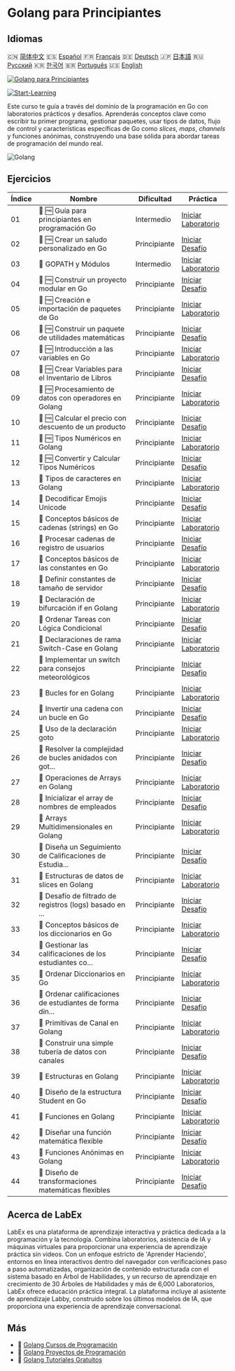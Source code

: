 # Golang para Principiantes

## Idiomas

🇨🇳 [简体中文](README_zh.md) 🇪🇸 [Español](README_es.md) 🇫🇷 [Français](README_fr.md) 🇩🇪 [Deutsch](README_de.md) 🇯🇵 [日本語](README_ja.md) 🇷🇺 [Русский](README_ru.md) 🇰🇷 [한국어](README_ko.md) 🇧🇷 [Português](README_pt.md) 🇺🇸 [English](README.md) 

[![Golang para Principiantes](https://cover-creator.labex.io/golang-for-beginners.png?lang=es)](https://labex.io/es/courses/golang-for-beginners)

[![Start-Learning](https://img.shields.io/badge/Start-Learning-whitesmoke?style=for-the-badge)](https://labex.io/es/courses/golang-for-beginners)

Este curso te guía a través del dominio de la programación en Go con laboratorios prácticos y desafíos. Aprenderás conceptos clave como escribir tu primer programa, gestionar paquetes, usar tipos de datos, flujo de control y características específicas de Go como *slices*, *maps*, *channels* y funciones anónimas, construyendo una base sólida para abordar tareas de programación del mundo real.

![Golang](https://img.shields.io/badge/Golang-whitesmoke?style=for-the-badge&logo=golang)


## Ejercicios

|   Índice | Nombre                                                    | Dificultad   | Práctica                                                                                                                           |
|----------|-----------------------------------------------------------|--------------|------------------------------------------------------------------------------------------------------------------------------------|
|       01 | 📖 🆓 Guía para principiantes en programación Go          | Intermedio   | <a target='_blank' href='https://labex.io/es/tutorials/go-beginner-s-guide-to-go-programming-149062'>Iniciar Laboratorio</a>       |
|       02 | 🎯 🆓 Crear un saludo personalizado en Go                 | Principiante | <a target='_blank' href='https://labex.io/es/tutorials/go-craft-a-personalized-go-greeting-435633'>Iniciar Desafío</a>             |
|       03 | 📖  GOPATH y Módulos                                      | Intermedio   | <a target='_blank' href='https://labex.io/es/tutorials/go-gopath-and-module-149063'>Iniciar Laboratorio</a>                        |
|       04 | 🎯 🆓 Construir un proyecto modular en Go                 | Principiante | <a target='_blank' href='https://labex.io/es/tutorials/go-build-a-modular-go-project-435640'>Iniciar Desafío</a>                   |
|       05 | 📖 🆓 Creación e importación de paquetes de Go            | Principiante | <a target='_blank' href='https://labex.io/es/tutorials/go-creating-and-importing-go-packages-149064'>Iniciar Laboratorio</a>       |
|       06 | 🎯 🆓 Construir un paquete de utilidades matemáticas      | Principiante | <a target='_blank' href='https://labex.io/es/tutorials/go-build-a-math-utility-package-435676'>Iniciar Desafío</a>                 |
|       07 | 📖 🆓 Introducción a las variables en Go                  | Principiante | <a target='_blank' href='https://labex.io/es/tutorials/go-introduction-to-go-variables-149065'>Iniciar Laboratorio</a>             |
|       08 | 🎯 🆓 Crear Variables para el Inventario de Libros        | Principiante | <a target='_blank' href='https://labex.io/es/tutorials/go-craft-book-inventory-variables-435684'>Iniciar Desafío</a>               |
|       09 | 📖 🆓 Procesamiento de datos con operadores en Golang     | Principiante | <a target='_blank' href='https://labex.io/es/tutorials/go-data-processing-with-operators-in-golang-149066'>Iniciar Laboratorio</a> |
|       10 | 🎯 🆓 Calcular el precio con descuento de un producto     | Principiante | <a target='_blank' href='https://labex.io/es/tutorials/calculate-product-discount-price-435694'>Iniciar Desafío</a>                |
|       11 | 📖 🆓 Tipos Numéricos en Golang                           | Principiante | <a target='_blank' href='https://labex.io/es/tutorials/go-numerical-types-in-golang-149067'>Iniciar Laboratorio</a>                |
|       12 | 🎯 🆓 Convertir y Calcular Tipos Numéricos                | Principiante | <a target='_blank' href='https://labex.io/es/tutorials/convert-and-calculate-numeric-types-435824'>Iniciar Desafío</a>             |
|       13 | 📖  Tipos de caracteres en Golang                         | Principiante | <a target='_blank' href='https://labex.io/es/tutorials/go-character-types-in-golang-149068'>Iniciar Laboratorio</a>                |
|       14 | 🎯  Decodificar Emojis Unicode                            | Principiante | <a target='_blank' href='https://labex.io/es/tutorials/go-decode-unicode-emojis-435852'>Iniciar Desafío</a>                        |
|       15 | 📖  Conceptos básicos de cadenas (strings) en Go          | Principiante | <a target='_blank' href='https://labex.io/es/tutorials/go-go-string-fundamentals-149069'>Iniciar Laboratorio</a>                   |
|       16 | 🎯  Procesar cadenas de registro de usuarios              | Principiante | <a target='_blank' href='https://labex.io/es/tutorials/go-process-user-registration-strings-436083'>Iniciar Desafío</a>            |
|       17 | 📖  Conceptos básicos de las constantes en Go             | Principiante | <a target='_blank' href='https://labex.io/es/tutorials/go-go-constants-fundamentals-149070'>Iniciar Laboratorio</a>                |
|       18 | 🎯  Definir constantes de tamaño de servidor              | Principiante | <a target='_blank' href='https://labex.io/es/tutorials/go-define-server-size-constants-436400'>Iniciar Desafío</a>                 |
|       19 | 📖  Declaración de bifurcación if en Golang               | Principiante | <a target='_blank' href='https://labex.io/es/tutorials/go-if-branch-statement-in-golang-149071'>Iniciar Laboratorio</a>            |
|       20 | 🎯  Ordenar Tareas con Lógica Condicional                 | Principiante | <a target='_blank' href='https://labex.io/es/tutorials/go-sort-tasks-with-conditional-logic-436418'>Iniciar Desafío</a>            |
|       21 | 📖  Declaraciones de rama Switch-Case en Golang           | Principiante | <a target='_blank' href='https://labex.io/es/tutorials/go-switch-case-branch-statements-in-golang-149072'>Iniciar Laboratorio</a>  |
|       22 | 🎯  Implementar un switch para consejos meteorológicos    | Principiante | <a target='_blank' href='https://labex.io/es/tutorials/go-implement-weather-advice-switch-436449'>Iniciar Desafío</a>              |
|       23 | 📖  Bucles for en Golang                                  | Principiante | <a target='_blank' href='https://labex.io/es/tutorials/go-for-loops-in-golang-149073'>Iniciar Laboratorio</a>                      |
|       24 | 🎯  Invertir una cadena con un bucle en Go                | Principiante | <a target='_blank' href='https://labex.io/es/tutorials/go-reverse-string-with-go-loop-436520'>Iniciar Desafío</a>                  |
|       25 | 📖  Uso de la declaración goto                            | Principiante | <a target='_blank' href='https://labex.io/es/tutorials/go-goto-statement-usage-149074'>Iniciar Laboratorio</a>                     |
|       26 | 🎯  Resolver la complejidad de bucles anidados con got... | Principiante | <a target='_blank' href='https://labex.io/es/tutorials/go-solve-nested-loop-complexity-with-goto-436529'>Iniciar Desafío</a>       |
|       27 | 📖  Operaciones de Arrays en Golang                       | Principiante | <a target='_blank' href='https://labex.io/es/tutorials/go-array-operations-in-golang-149075'>Iniciar Laboratorio</a>               |
|       28 | 🎯  Inicializar el array de nombres de empleados          | Principiante | <a target='_blank' href='https://labex.io/es/tutorials/go-initialize-employee-names-array-436643'>Iniciar Desafío</a>              |
|       29 | 📖  Arrays Multidimensionales en Golang                   | Principiante | <a target='_blank' href='https://labex.io/es/tutorials/go-multidimensional-arrays-in-golang-149076'>Iniciar Laboratorio</a>        |
|       30 | 🎯  Diseña un Seguimiento de Calificaciones de Estudia... | Principiante | <a target='_blank' href='https://labex.io/es/tutorials/go-design-a-student-grade-tracker-436649'>Iniciar Desafío</a>               |
|       31 | 📖  Estructuras de datos de slices en Golang              | Principiante | <a target='_blank' href='https://labex.io/es/tutorials/go-golang-slice-data-structures-149077'>Iniciar Laboratorio</a>             |
|       32 | 🎯  Desafío de filtrado de registros (logs) basado en ... | Principiante | <a target='_blank' href='https://labex.io/es/tutorials/go-slice-log-filter-challenge-436686'>Iniciar Desafío</a>                   |
|       33 | 📖  Conceptos básicos de los diccionarios en Go           | Principiante | <a target='_blank' href='https://labex.io/es/tutorials/go-go-dictionary-fundamentals-149080'>Iniciar Laboratorio</a>               |
|       34 | 🎯  Gestionar las calificaciones de los estudiantes co... | Principiante | <a target='_blank' href='https://labex.io/es/tutorials/go-manage-student-grades-with-go-maps-436735'>Iniciar Desafío</a>           |
|       35 | 📖  Ordenar Diccionarios en Go                            | Principiante | <a target='_blank' href='https://labex.io/es/tutorials/go-sorting-go-dictionaries-149095'>Iniciar Laboratorio</a>                  |
|       36 | 🎯  Ordenar calificaciones de estudiantes de forma din... | Principiante | <a target='_blank' href='https://labex.io/es/tutorials/go-sort-student-grades-dynamically-437203'>Iniciar Desafío</a>              |
|       37 | 📖  Primitivas de Canal en Golang                         | Principiante | <a target='_blank' href='https://labex.io/es/tutorials/go-channel-primitives-in-golang-149096'>Iniciar Laboratorio</a>             |
|       38 | 🎯  Construir una simple tubería de datos con canales     | Principiante | <a target='_blank' href='https://labex.io/es/tutorials/go-build-a-simple-channel-data-pipeline-437199'>Iniciar Desafío</a>         |
|       39 | 📖  Estructuras en Golang                                 | Principiante | <a target='_blank' href='https://labex.io/es/tutorials/go-structures-in-golang-149097'>Iniciar Laboratorio</a>                     |
|       40 | 🎯  Diseño de la estructura Student en Go                 | Principiante | <a target='_blank' href='https://labex.io/es/tutorials/go-design-student-struct-in-go-437202'>Iniciar Desafío</a>                  |
|       41 | 📖  Funciones en Golang                                   | Principiante | <a target='_blank' href='https://labex.io/es/tutorials/go-functions-in-golang-149098'>Iniciar Laboratorio</a>                      |
|       42 | 🎯  Diseñar una función matemática flexible               | Principiante | <a target='_blank' href='https://labex.io/es/tutorials/go-design-flexible-math-function-437200'>Iniciar Desafío</a>                |
|       43 | 📖  Funciones Anónimas en Golang                          | Principiante | <a target='_blank' href='https://labex.io/es/tutorials/go-anonymous-functions-in-golang-149099'>Iniciar Laboratorio</a>            |
|       44 | 🎯  Diseño de transformaciones matemáticas flexibles      | Principiante | <a target='_blank' href='https://labex.io/es/tutorials/go-design-flexible-math-transformations-437201'>Iniciar Desafío</a>         |

## Acerca de LabEx

LabEx es una plataforma de aprendizaje interactiva y práctica dedicada a la programación y la tecnología. Combina laboratorios, asistencia de IA y máquinas virtuales para proporcionar una experiencia de aprendizaje práctica sin videos. Con un enfoque estricto de 'Aprender Haciendo', entornos en línea interactivos dentro del navegador con verificaciones paso a paso automatizadas, organización de contenido estructurada con el sistema basado en Árbol de Habilidades, y un recurso de aprendizaje en crecimiento de 30 Árboles de Habilidades y más de 6,000 Laboratorios, LabEx ofrece educación práctica integral. La plataforma incluye al asistente de aprendizaje Labby, construido sobre los últimos modelos de IA, que proporciona una experiencia de aprendizaje conversacional.

## Más

- 🔗 [Golang Cursos de Programación](https://github.com/labex-labs/awesome-programming-courses)
- 🔗 [Golang Proyectos de Programación](https://github.com/labex-labs/awesome-programming-projects)
- 🔗 [Golang Tutoriales Gratuitos](https://github.com/labex-labs/go-free-tutorials)

